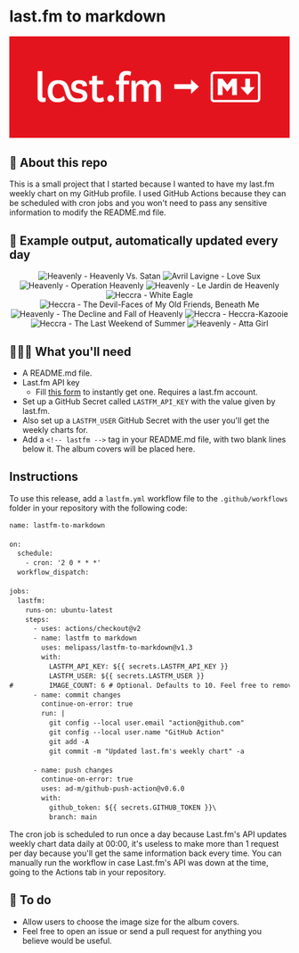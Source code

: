 # last.fm to markdown

![banner](banner.png)

## 🤖 About this repo
This is a small project that I started because I wanted to have my last.fm weekly chart on my GitHub profile. I used GitHub Actions because they can be scheduled with cron jobs and you won't need to pass any sensitive information to modify the README.md file.

## 🎵 Example output, automatically updated every day
<!-- lastfm -->
<p align="center"><img src="https://lastfm.freetls.fastly.net/i/u/64s/601b29af883372ea3094499efff1286c.jpg" title="Heavenly - Heavenly Vs. Satan"> <img src="https://lastfm.freetls.fastly.net/i/u/64s/197a5944313e6e0f91c0687de99f621f.png" title="Avril Lavigne - Love Sux"> <img src="https://lastfm.freetls.fastly.net/i/u/64s/a51946db8d8b432699bce24f4a2a086a.jpg" title="Heavenly - Operation Heavenly"> <img src="https://lastfm.freetls.fastly.net/i/u/64s/dd2f48547dd2f5d0f2d988deeaab15e1.jpg" title="Heavenly - Le Jardin de Heavenly"> <img src="https://lastfm.freetls.fastly.net/i/u/64s/2d3cbde85f124719c747a0db60d49dcf.jpg" title="Heccra - White Eagle"> <img src="https://lastfm.freetls.fastly.net/i/u/64s/36adb5886e230e682c0f8368dd1c040c.jpg" title="Heccra - The Devil-Faces of My Old Friends, Beneath Me"> <img src="https://lastfm.freetls.fastly.net/i/u/64s/256496051ba74e68ce52759fea06ca90.png" title="Heavenly - The Decline and Fall of Heavenly"> <img src="https://lastfm.freetls.fastly.net/i/u/64s/6417b470f42e4ce0cce5095c66dd1f15.jpg" title="Heccra - Heccra-Kazooie"> <img src="https://lastfm.freetls.fastly.net/i/u/64s/e78d64f06dc143efc300d181a64895b0.jpg" title="Heccra - The Last Weekend of Summer"> <img src="https://lastfm.freetls.fastly.net/i/u/64s/9467c9e9e48a7f7f125a315beb564003.png" title="Heavenly - Atta Girl"> </p>

          
## 👩🏽‍💻 What you'll need
* A README.md file.
* Last.fm API key
  * Fill [this form](https://www.last.fm/api/account/create) to instantly get one. Requires a last.fm account.
* Set up a GitHub Secret called ```LASTFM_API_KEY``` with the value given by last.fm.
* Also set up a ```LASTFM_USER``` GitHub Secret with the user you'll get the weekly charts for.
* Add a ```<!-- lastfm -->``` tag in your README.md file, with two blank lines below it. The album covers will be placed here.

## Instructions
To use this release, add a ```lastfm.yml``` workflow file to the ```.github/workflows``` folder in your repository with the following code:
```diff
name: lastfm-to-markdown

on:
  schedule:
    - cron: '2 0 * * *'
  workflow_dispatch:

jobs:
  lastfm:
    runs-on: ubuntu-latest
    steps:
      - uses: actions/checkout@v2
      - name: lastfm to markdown
        uses: melipass/lastfm-to-markdown@v1.3
        with:
          LASTFM_API_KEY: ${{ secrets.LASTFM_API_KEY }}
          LASTFM_USER: ${{ secrets.LASTFM_USER }}
#         IMAGE_COUNT: 6 # Optional. Defaults to 10. Feel free to remove this line if you want.
      - name: commit changes
        continue-on-error: true
        run: |
          git config --local user.email "action@github.com"
          git config --local user.name "GitHub Action"
          git add -A
          git commit -m "Updated last.fm's weekly chart" -a

      - name: push changes
        continue-on-error: true
        uses: ad-m/github-push-action@v0.6.0
        with:
          github_token: ${{ secrets.GITHUB_TOKEN }}\
          branch: main
```
The cron job is scheduled to run once a day because Last.fm's API updates weekly chart data daily at 00:00, it's useless to make more than 1 request per day because you'll get the same information back every time. You can manually run the workflow in case Last.fm's API was down at the time, going to the Actions tab in your repository.

## 🚧 To do
* Allow users to choose the image size for the album covers.
* Feel free to open an issue or send a pull request for anything you believe would be useful.
